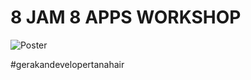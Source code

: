 # 8 JAM 8 APPS WORKSHOP

![Poster](https://user-images.githubusercontent.com/60868965/231306815-23be58d0-49bf-4676-b448-2cb83f695e79.jpg)

#gerakandevelopertanahair
